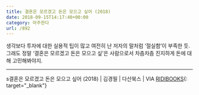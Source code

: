 ```yaml
---
title: 결혼은 모르겠고 돈은 모으고 싶어 (2018)
date: 2018-09-15T14:17:40+00:00
category: 마주한다
url: /892
---
```


생각보다 투자에 대한 실용적 팁이 많고 여전히 난 저자의 말처럼 &#8216;절실함&#8217;이 부족한 듯. 그래도 정말 &#8216;결혼은 모르겠고 돈은 모으고 싶&#8217;은 사람으로서 차츰차츰 진지하게 돈에 대해 고민해봐야지.&nbsp;

---

s결혼은 모르겠고 돈은 모으고 싶어 (2018) | 김경필 | 다산북스 | VIA [RIDIBOOKS](http://ridibooks.com){: target="\_blank"}
